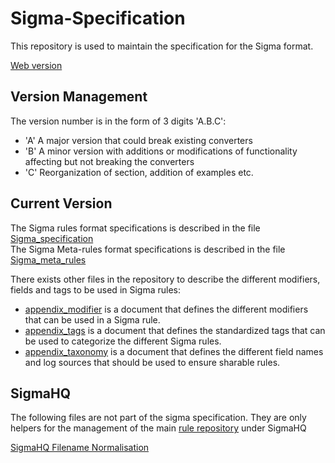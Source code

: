 # Sigma-Specification

This repository is used to maintain the specification for the Sigma format.

[Web version](https://sigmahq.github.io/sigma-specification/)

## Version Management

The version number is in the form of 3 digits 'A.B.C':

- 'A' A major version that could break existing converters
- 'B' A minor version with additions or modifications of functionality affecting but not breaking the converters
- 'C' Reorganization of section, addition of examples etc.

## Current Version

The Sigma rules format specifications is described in the file [Sigma_specification](Sigma_specification.md)  
The Sigma Meta-rules format specifications is described in the file [Sigma_meta_rules](Sigma_meta_rules.md)  

There exists other files in the repository to describe the different modifiers, fields and tags to be used in Sigma rules:

- [appendix_modifier](appendix/appendix_modifer.md) is a document that defines the different modifiers that can be used in a Sigma rule. 
- [appendix_tags](appendix/appendix_tags.md) is a document that defines the standardized tags that can be used to categorize the different Sigma rules.
- [appendix_taxonomy](appendix/appendix_taxonomy.md) is a document that defines the different field names and log sources that should be used to ensure sharable rules.

## SigmaHQ

The following files are not part of the sigma specification. 
They are only helpers for the management of the main [rule repository](https://github.com/SigmaHQ/sigma/tree/master/rules) under SigmaHQ

[SigmaHQ Filename Normalisation](sigmahq/Sigmahq_filename_rule.md)
